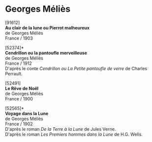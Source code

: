 # Georges Méliès

[91612]  
**Au clair de la lune ou Pierrot malheureux**  
de Georges Méliès  
France / 1903

[52374]*  
**Cendrillon ou la pantoufle merveilleuse**  
de Georges Méliès  
France / 1912  
D'après le conte _Cendrillon ou La Petite pantoufle de verre_ de Charles Perrault.

[52491]  
**Le Rêve de Noël**  
de Georges Méliès  
France / 1900

[52565]*  
**Voyage dans la Lune**  
de Georges Méliès  
France / 1902  
D'après le roman _De la Terre à la Lune_ de Jules Verne.  
D'après le roman _Les Premiers hommes dans la Lune_ de H.G. Wells.

